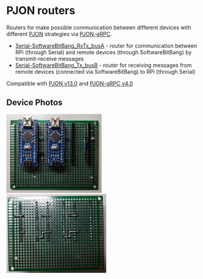 # PJON routers

Routers for make possible communication between different devices with different [PJON](https://github.com/gioblu/PJON) strategies via [PJON-gRPC](https://github.com/Halytskyi/PJON-gRPC).

- [Serial-SoftwareBitBang_RxTx_busA](Serial-SoftwareBitBang_RxTx_busA) - router for communication between RPi (through Serial) and remote devices (through SoftwareBitBang) by transmit-receive messages
- [Serial-SoftwareBitBang_Tx_busB](Serial-SoftwareBitBang_Tx_busB) - router for receiving messages from remote devices (connected via SoftwareBitBang) to RPi (through Serial)

Compatible with [PJON v13.0](https://github.com/gioblu/PJON/tree/13.0/src/strategies/SoftwareBitBang) and [PJON-gRPC v4.0](https://github.com/Halytskyi/PJON-gRPC/releases/tag/4.0)

## Device Photos

[<img src="images/pjon-routers_1.jpg" alt="pjon-routers" width="250"/>](images/pjon-routers_1.jpg)
[<img src="images/pjon-routers_2.jpg" alt="pjon-routers" width="262"/>](images/pjon-routers_2.jpg)
